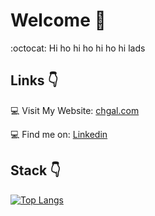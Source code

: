 # Welcome 👋
:octocat: Hi ho hi ho hi ho hi lads

## Links 👇
💻 Visit My Website: [chgal.com](https://chgal.com/)

💻 Find me on: [Linkedin](https://linkedin.com/in/gal-chaimowicz) 

## Stack 👇

[![Top Langs](https://github-readme-stats.vercel.app/api/top-langs/?username=Phalufa)](https://github.com/anuraghazra/github-readme-stats)
